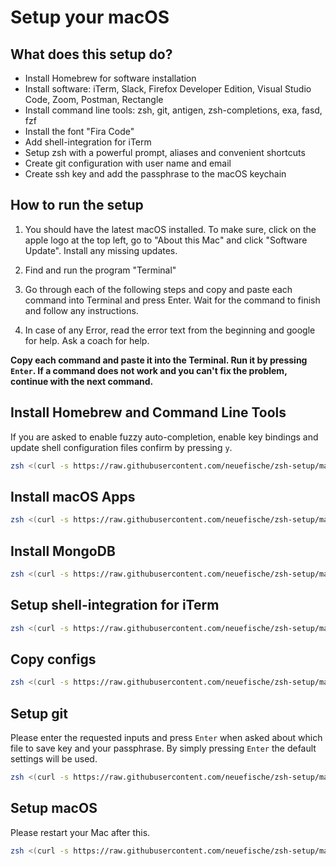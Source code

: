 # Setup your macOS

## What does this setup do?

- Install Homebrew for software installation
- Install software: iTerm, Slack, Firefox Developer Edition, Visual Studio Code, Zoom, Postman, Rectangle
- Install command line tools: zsh, git, antigen, zsh-completions, exa, fasd, fzf
- Install the font "Fira Code"
- Add shell-integration for iTerm
- Setup zsh with a powerful prompt, aliases and convenient shortcuts
- Create git configuration with user name and email
- Create ssh key and add the passphrase to the macOS keychain

## How to run the setup

1. You should have the latest macOS installed. To make sure, click on the apple logo at the top left, go to "About this Mac" and click "Software Update". Install any missing updates.

1. Find and run the program "Terminal"

1. Go through each of the following steps and copy and paste each command into Terminal and press Enter. Wait for the command to finish and follow any instructions.

1. In case of any Error, read the error text from the beginning and google for help. Ask a coach for help.

**Copy each command and paste it into the Terminal. Run it by pressing `Enter`. If a command does not work and you can't fix the problem, continue with the next command.**

## Install Homebrew and Command Line Tools

If you are asked to enable fuzzy auto-completion, enable key bindings and update shell configuration files confirm by pressing `y`.

```sh
zsh <(curl -s https://raw.githubusercontent.com/neuefische/zsh-setup/master/install-brew)
```

## Install macOS Apps

```sh
zsh <(curl -s https://raw.githubusercontent.com/neuefische/zsh-setup/master/install-apps)
```

## Install MongoDB

```sh
zsh <(curl -s https://raw.githubusercontent.com/neuefische/zsh-setup/master/install-mongo)
```

## Setup shell-integration for iTerm

```sh
zsh <(curl -s https://raw.githubusercontent.com/neuefische/zsh-setup/master/setup-iterm)
```

## Copy configs

```sh
zsh <(curl -s https://raw.githubusercontent.com/neuefische/zsh-setup/master/copy-configs)
```

## Setup git

Please enter the requested inputs and press `Enter` when asked about which file to save key and your passphrase. By simply pressing `Enter` the default settings will be used.

```sh
zsh <(curl -s https://raw.githubusercontent.com/neuefische/zsh-setup/master/setup-git)
```

## Setup macOS

Please restart your Mac after this.

```sh
zsh <(curl -s https://raw.githubusercontent.com/neuefische/zsh-setup/master/setup-macos)
```
